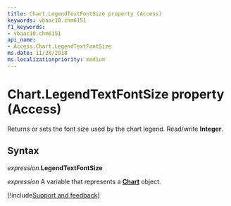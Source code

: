 ```yaml
---
title: Chart.LegendTextFontSize property (Access)
keywords: vbaac10.chm6151
f1_keywords:
- vbaac10.chm6151
api_name:
- Access.Chart.LegendTextFontSize
ms.date: 11/28/2018
ms.localizationpriority: medium
---
```



# Chart.LegendTextFontSize property (Access)

Returns or sets the font size used by the chart legend. Read/write **Integer**.


## Syntax

_expression_.**LegendTextFontSize**

_expression_ A variable that represents a **[Chart](Access.Chart.md)** object.

[!include[Support and feedback](~/includes/feedback-boilerplate.md)]